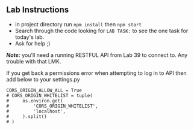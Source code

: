 ## Lab Instructions

- in project directory run `npm install` then `npm start`
- Search through the code looking for `LAB TASK:` to see the one task for today's lab.
- Ask for help ;)

***Note:*** you'll need a running RESTFUL API from Lab 39 to connect to. Any trouble with that LMK.

If you get back a permissions error when attempting to log in to API then add below to your settings.py

```
CORS_ORIGIN_ALLOW_ALL = True
# CORS_ORIGIN_WHITELIST = tuple(
#     os.environ.get(
#         'CORS_ORIGIN_WHITELIST',
#         'localhost',
#     ).split()
# )
```
